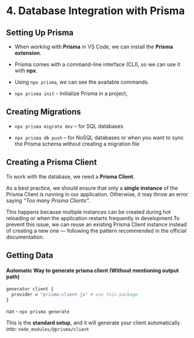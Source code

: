 # 4. Database Integration with Prisma

## Setting Up Prisma

- When working with **Prisma** in VS Code, we can install the **Prisma extension**.

- Prisma comes with a command-line interface (CLI), so we can use it with **npx**.

- Using `npx prisma`, we can see the available commands.

- `npx prisma init` - Initialize Prisma in a project,

## Creating Migrations

- `npx prisma migrate dev` – for SQL databases

- `npx prisma db push` – for NoSQL databases or when you want to sync the Prisma schema without creating a migration file

## Creating a Prisma Client

To work with the database, we need a **Prisma Client**.

As a best practice, we should ensure that only a **single instance** of the Prisma Client is running in our application. Otherwise, it may throw an error saying _“Too many Prisma Clients”_.

This happens because multiple instances can be created during hot reloading or when the application restarts frequently in development.To prevent this issue, we can reuse an existing Prisma Client instance instead of creating a new one — following the pattern recommended in the official documentation.

## Getting Data

#### Automatic Way to generate prisma client (Without mentioning output path)

```bash
generator client {
  provider = "prisma-client-js" # use this package
}
```

run - `npx prisma generate`

This is the **standard setup**, and it will generate your client automatically into: `node_modules/@prisma/client`
